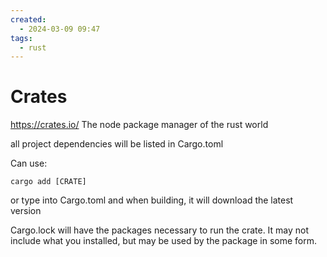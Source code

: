 ```yaml
---
created:
  - 2024-03-09 09:47
tags:
  - rust
---
```

# Crates

https://crates.io/
The node package manager of the rust world

all project dependencies will be listed in Cargo.toml

Can use:
```
cargo add [CRATE]
```

or type into Cargo.toml and when building, it will download the latest version

Cargo.lock will have the packages necessary to run the crate.  It may not include what you installed, but may be used by the package in some form.
